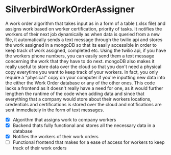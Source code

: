 # SilverbirdWorkOrderAssigner
A work order algorithm that takes input as in a form of a table (.xlsx file) and assigns work based on worker certification, priority of tasks. It notifies the workers of their next job dynamically as when data is queried from a new file, it automatically sends a text message through the twilio api and stores the work assigned in a mongoDB so that its easily accessible in order to keep track of work assigned, completed etc. Using the twilio api, if you have the workers phone numbers, you can easily send them a text message concerning the work that they have to do next. mongoDB also makes it really useful to store data over the cloud so that you don't need a physical copy everytime you want to keep track of your workers. In fact, you only require a "physical" copy on your computer if you're inputting new data into the either the Work Order database or any of the other ones. This code lacks a frontend as it doesn't really have a need for one, as it would further lengthen the runtime of the code when adding data and since that everything that a company would store about their workers locations, credentials and certifications is stored over the cloud and notifications are sent immediately in the form of text messages.

- [x] Algorithm that assigns work to company workers
- [x] Backend thats fully functional and stores all the necessary data in a database
- [x] Notifies the workers of their work orders
- [ ] Functional frontend that makes for a ease of access for workers to keep track of their work orders

